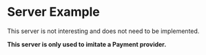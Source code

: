 Server Example
======

This server is not interesting and does not need to be implemented. 

**This server is only used to imitate a Payment provider.**
